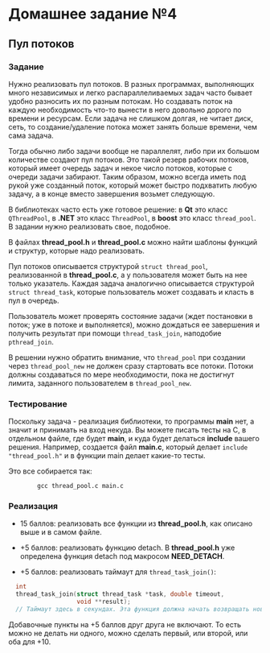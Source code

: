# Домашнее задание №4 
## Пул потоков

### Задание

Нужно реализовать пул потоков. В разных программах, выполняющих
много независимых и легко распараллеливаемых задач часто бывает
удобно разносить их по разным потокам. Но создавать поток на
каждую необходимость что-то вынести в него довольно дорого по
времени и ресурсам. Если задача не слишком долгая, не читает диск,
сеть, то создание/удаление потока может занять больше времени, чем
сама задача.

Тогда обычно либо задачи вообще не параллелят, либо при их большом
количестве создают пул потоков. Это такой резерв рабочих потоков,
который имеет очередь задач и некое число потоков, которые с
очереди задачи забирают. Таким образом, можно всегда иметь под
рукой уже созданный поток, который может быстро подхватить любую
задачу, а в конце вместо завершения возьмет следующую.

В библиотеках часто есть уже готовое решение: в __Qt__ это класс
`QThreadPool`, в __.NET__ это класс `ThreadPool`, в __boost__ это
класс `thread_pool`. В задании нужно реализовать свое, подобное.

В файлах __thread_pool.h__ и __thread_pool.c__ можно найти шаблоны
функций и структур, которые надо реализовать.

Пул потоков описывается структурой `struct thread_pool`,
реализованной в __thread_pool.c__, а у пользователя может быть на нее
только указатель. Каждая задача аналогично описывается структурой
`struct thread_task`, которые пользователь может создавать и класть
в пул в очередь.

Пользователь может проверять состояние задачи (ждет постановки в
поток; уже в потоке и выполняется), можно дождаться ее завершения
и получить результат при помощи `thread_task_join`, наподобие
`pthread_join`.

В решении нужно обратить внимание, что `thread_pool` при создании
через `thread_pool_new` не должен сразу стартовать все потоки.
Потоки должны создаваться по мере необходимости, пока не достигнут
лимита, заданного пользователем в `thread_pool_new`.

### Тестирование

Поскольку задача - реализация библиотеки, то программы __main__ нет,
а значит и принимать на вход некуда. Вы можете писать тесты на С,
в отдельном файле, где будет __main__, и куда будет делаться __include__
вашего решения. Например, создается файл __main.c__, который делает
`include "thread_pool.h"` и в функции main делает какие-то тесты.

Это все собирается так:
```
        gcc thread_pool.c main.c
```

### Реализация

- 15 баллов: реализовать все функции из __thread_pool.h__, как описано
  выше и в самом файле.

- +5 баллов: реализовать функцию detach. В __thread_pool.h__ уже
  определена функция detach под макросом __NEED_DETACH__.

- +5 баллов: реализовать таймаут для `thread_task_join()`:

```C
  int
  thread_task_join(struct thread_task *task, double timeout,
                   void **result);
  // Таймаут здесь в секундах. Эта функция должна начать возвращать новый код ошибки: TPOOL_ERR_TIMEOUT.
```

Добавочные пункты на +5 баллов друг друга не включают. То есть
можно не делать ни одного, можно сделать первый, или второй, или
оба для +10.
